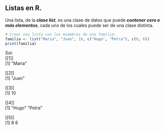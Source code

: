 ## Listas en R.
Una lista, de la ***clase list***, es una clase de datos que puede ***contener cero o más elementos***, cada uno de los cuales puede ser de una clase distinta.

```R
# Crear una lista con los miembros de una familia:
familia <- list("Maria", "Juan", 10, c("Hugo", "Petra"), c(8, 6))
print(familia)
```
Sol:  
[[1]]  
[1] "Maria"  
  
[[2]]  
[1] "Juan"  
  
[[3]]  
[1] 10  
  
[[4]]  
[1] "Hugo"  "Petra"  
  
[[5]]  
[1] 8 6  



